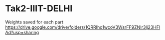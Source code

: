 # Tak2-IIIT-DELHI

Weights saved for each part https://drive.google.com/drive/folders/1QRRIho1wcoV3WsrFF9ZNIr3lj23HFlAd?usp=sharing
